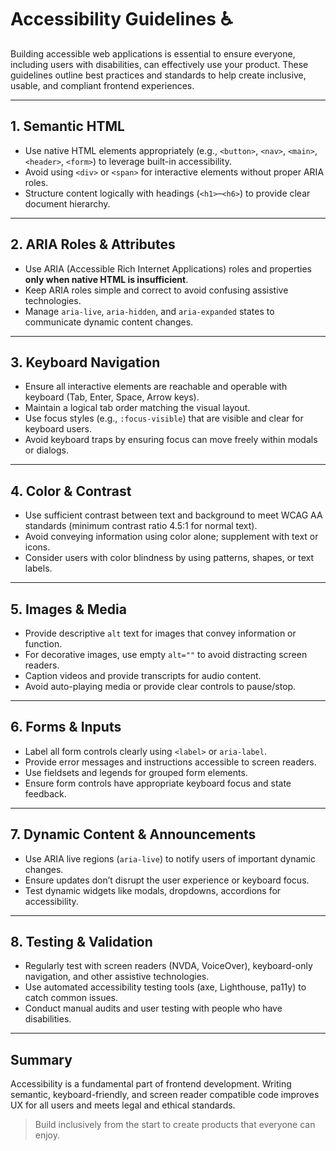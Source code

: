 # Accessibility Guidelines ♿️

Building accessible web applications is essential to ensure everyone, including users with disabilities, can effectively use your product. These guidelines outline best practices and standards to help create inclusive, usable, and compliant frontend experiences.

---

## 1. Semantic HTML

- Use native HTML elements appropriately (e.g., `<button>`, `<nav>`, `<main>`, `<header>`, `<form>`) to leverage built-in accessibility.
- Avoid using `<div>` or `<span>` for interactive elements without proper ARIA roles.
- Structure content logically with headings (`<h1>`–`<h6>`) to provide clear document hierarchy.

---

## 2. ARIA Roles & Attributes

- Use ARIA (Accessible Rich Internet Applications) roles and properties **only when native HTML is insufficient**.
- Keep ARIA roles simple and correct to avoid confusing assistive technologies.
- Manage `aria-live`, `aria-hidden`, and `aria-expanded` states to communicate dynamic content changes.

---

## 3. Keyboard Navigation

- Ensure all interactive elements are reachable and operable with keyboard (Tab, Enter, Space, Arrow keys).
- Maintain a logical tab order matching the visual layout.
- Use focus styles (e.g., `:focus-visible`) that are visible and clear for keyboard users.
- Avoid keyboard traps by ensuring focus can move freely within modals or dialogs.

---

## 4. Color & Contrast

- Use sufficient contrast between text and background to meet WCAG AA standards (minimum contrast ratio 4.5:1 for normal text).
- Avoid conveying information using color alone; supplement with text or icons.
- Consider users with color blindness by using patterns, shapes, or text labels.

---

## 5. Images & Media

- Provide descriptive `alt` text for images that convey information or function.
- For decorative images, use empty `alt=""` to avoid distracting screen readers.
- Caption videos and provide transcripts for audio content.
- Avoid auto-playing media or provide clear controls to pause/stop.

---

## 6. Forms & Inputs

- Label all form controls clearly using `<label>` or `aria-label`.
- Provide error messages and instructions accessible to screen readers.
- Use fieldsets and legends for grouped form elements.
- Ensure form controls have appropriate keyboard focus and state feedback.

---

## 7. Dynamic Content & Announcements

- Use ARIA live regions (`aria-live`) to notify users of important dynamic changes.
- Ensure updates don’t disrupt the user experience or keyboard focus.
- Test dynamic widgets like modals, dropdowns, accordions for accessibility.

---

## 8. Testing & Validation

- Regularly test with screen readers (NVDA, VoiceOver), keyboard-only navigation, and other assistive technologies.
- Use automated accessibility testing tools (axe, Lighthouse, pa11y) to catch common issues.
- Conduct manual audits and user testing with people who have disabilities.

---

## Summary

Accessibility is a fundamental part of frontend development. Writing semantic, keyboard-friendly, and screen reader compatible code improves UX for all users and meets legal and ethical standards.

> Build inclusively from the start to create products that everyone can enjoy.

